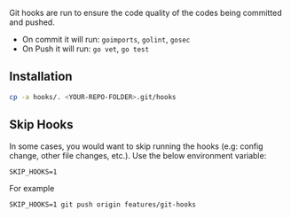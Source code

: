 Git hooks are run to ensure the code quality of the codes being committed and pushed.

- On commit it will run: `goimports`, `golint`, `gosec`
- On Push it will run: `go vet`, `go test`

## Installation

```bash
cp -a hooks/. <YOUR-REPO-FOLDER>.git/hooks
```

## Skip Hooks

In some cases, you would want to skip running the hooks (e.g: config change, other file changes, etc.). Use the below environment variable:

```
SKIP_HOOKS=1
```

For example

```
SKIP_HOOKS=1 git push origin features/git-hooks
